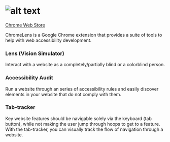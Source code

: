# ![alt text](https://raw.githubusercontent.com/jin/chromelens/master/images/logo.png "ChromeLens Logo")

<a href="https://chrome.google.com/webstore/detail/chrome-lens/idikgljglpfilbhaboonnpnnincjhjkd">Chrome Web Store</a>

ChromeLens is a Google Chrome extension that provides a suite of tools to help
with web accessibility development.

### Lens (Vision Simulator)

Interact with a website as a completely/partially blind or a colorblind person. 

### Accessibility Audit

Run a website through an series of accessibility rules and easily discover
elements in your website that do not comply with them.

### Tab-tracker

Key website features should be navigable solely via the keyboard (tab button),
while not making the user jump through hoops to get to a feature. With the
tab-tracker, you can visually track the flow of navigation through a website.
